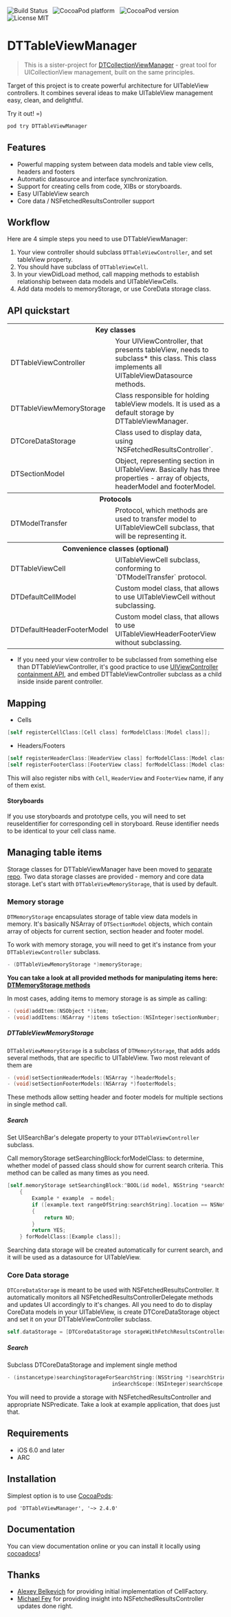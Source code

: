 ![Build Status](https://travis-ci.org/DenHeadless/DTTableViewManager.png?branch=master) &nbsp;
![CocoaPod platform](https://cocoapod-badges.herokuapp.com/p/DTTableViewManager/badge.png) &nbsp; 
![CocoaPod version](https://cocoapod-badges.herokuapp.com/v/DTTableViewManager/badge.png) &nbsp; 
![License MIT](https://go-shields.herokuapp.com/license-MIT-blue.png)

DTTableViewManager
================
> This is a sister-project for [DTCollectionViewManager](https://github.com/DenHeadless/DTCollectionViewManager) - great tool for UICollectionView management, built on the same principles.

Target of this project is to create powerful architecture for UITableView сontrollers. It combines several ideas to make UITableView management easy, clean, and delightful. 

Try it out! =)

```bash
pod try DTTableViewManager
```

## Features

* Powerful mapping system between data models and table view cells, headers and footers
* Automatic datasource and interface synchronization.
* Support for creating cells from code, XIBs or storyboards.
* Easy UITableView search 
* Core data / NSFetchedResultsController support

## Workflow

Here are 4 simple steps you need to use DTTableViewManager:

1. Your view controller should subclass `DTTableViewController`, and set tableView property.
2. You should have subclass of `DTTableViewCell`.
3. In your viewDidLoad method, call mapping methods to establish relationship between data models and UITableViewCells.
4. Add data models to memoryStorage, or use CoreData storage class.

## API quickstart

<table>
<tr><th colspan=2 style="text-align:center;">Key classes</th></tr>
	<tr>
	<td> DTTableViewController </td>
	<td>Your UIViewController, that presents tableView, needs to subclass* this class. This class implements all UITableViewDatasource methods.</td>
	</tr>
	<tr>
	<td>DTTableViewMemoryStorage</td>
	<td>Class responsible for holding tableView models. It is used as a default storage by DTTableViewManager.</td>
	</tr>
	<tr>
	<td>DTCoreDataStorage</td>
	<td>Class used to display data, using `NSFetchedResultsController`.</td>
	</tr>
	<tr>
	<td>DTSectionModel</td>
	<td> Object, representing section in UITableView. Basically has three properties - array of objects, headerModel and footerModel.</td>
	</tr>
<tr><th colspan=2 style="text-align:center;">Protocols</th></tr>
	<tr>
	<td>DTModelTransfer</td>
	<td> Protocol, which methods are used to transfer model to UITableViewCell subclass, that will be representing it.</td>
	</tr>
<tr><th colspan=2 style="text-align:center;">Convenience classes (optional)</th></tr>
	<tr>
	<td>DTTableViewCell</td>
	<td> UITableViewCell subclass, conforming to `DTModelTransfer` protocol. </td>
	</tr>
	<tr>
	<td>DTDefaultCellModel</td>
	<td>Custom model class, that allows to use UITableViewCell without subclassing.</td>
	</tr>
	<tr>
	<td>DTDefaultHeaderFooterModel</td>
	<td>Custom model class, that allows to use UITableViewHeaderFooterView without subclassing.</td>
	</tr>
</table>

* If you need your view controller to be subclassed from something else than DTTableViewController, it's good practice to use [UIViewController containment API](http://www.objc.io/issue-1/containment-view-controller.html), and embed DTTableViewController subclass as a child inside inside parent controller.

## Mapping

* Cells
```objective-c
[self registerCellClass:[Cell class] forModelClass:[Model class]];
```

* Headers/Footers
```objective-c
[self registerHeaderClass:[HeaderView class] forModelClass:[Model class]];
[self registerFooterClass:[FooterView class] forModelClass:[Model class]];
```

This will also register nibs with `Cell`, `HeaderView` and `FooterView` name, if any of them exist. 

#### Storyboards

If you use storyboards and prototype cells, you will need to set reuseIdentifier for corresponding cell in storyboard. Reuse identifier needs to be identical to your cell class name. 

## Managing table items

Storage classes for DTTableViewManager have been moved to [separate repo](https://github.com/DenHeadless/DTModelStorage). Two data storage classes are provided - memory and core data storage. Let's start with `DTTableViewMemoryStorage`, that is used by default.

### Memory storage

`DTMemoryStorage` encapsulates storage of table view data models in memory. It's basically NSArray of `DTSectionModel` objects, which contain array of objects for current section, section header and footer model.

To work with memory storage, you will need to get it's instance from your `DTTableViewController` subclass.

```objective-c
- (DTTableViewMemoryStorage *)memoryStorage;
```

**You can take a look at all provided methods for manipulating items here: [DTMemoryStorage methods](https://github.com/DenHeadless/DTModelStorage/blob/master/README.md#adding-items)**

In most cases, adding items to memory storage is as simple as calling:

```objective-c
- (void)addItem:(NSObject *)item;
- (void)addItems:(NSArray *)items toSection:(NSInteger)sectionNumber;
```

##### DTTableViewMemoryStorage

`DTTableViewMemoryStorage` is a subclass of `DTMemoryStorage`, that adds adds several methods, that are specific to UITableView. Two most relevant of them are 

```objective-c
- (void)setSectionHeaderModels:(NSArray *)headerModels;
- (void)setSectionFooterModels:(NSArray *)footerModels;
```
These methods allow setting header and footer models for multiple sections in single method call.

##### Search
	
Set UISearchBar's delegate property to your `DTTableViewController` subclass. 	

Call memoryStorage setSearchingBlock:forModelClass: to determine, whether model of passed class should show for current search criteria. This method can be called as many times as you need.
```objective-c
[self.memoryStorage setSearchingBlock:^BOOL(id model, NSString *searchString, NSInteger searchScope, DTSectionModel *section) 
	{
        Example * example  = model;
        if ([example.text rangeOfString:searchString].location == NSNotFound)
        {
            return NO;
        }
        return YES;
    } forModelClass:[Example class]];
```

Searching data storage will be created automatically for current search, and it will be used as a datasource for UITableView.
	
### Core Data storage

`DTCoreDataStorage` is meant to be used with NSFetchedResultsController. It automatically monitors all NSFetchedResultsControllerDelegate methods and updates UI accordingly to it's changes. All you need to do to display CoreData models in your UITableView, is create DTCoreDataStorage object and set it on your DTTableViewController subclass.

```objective-c
self.dataStorage = [DTCoreDataStorage storageWithFetchResultsController:controller];
```	

##### Search

Subclass DTCoreDataStorage and implement single method 
```objective-c
- (instancetype)searchingStorageForSearchString:(NSString *)searchString
                                  inSearchScope:(NSInteger)searchScope;
```	

You will need to provide a storage with NSFetchedResultsController and appropriate NSPredicate. Take a look at example application, that does just that.

## Requirements

* iOS 6.0 and later
* ARC
        
## Installation

Simplest option is to use [CocoaPods](http://www.cocoapods.org):

	pod 'DTTableViewManager', '~> 2.4.0'

## Documentation

You can view documentation online or you can install it locally using [cocoadocs](http://cocoadocs.org/docsets/DTTableViewManager)!

## Thanks

* [Alexey Belkevich](https://github.com/belkevich) for providing initial implementation of CellFactory.
* [Michael Fey](https://github.com/MrRooni) for providing insight into NSFetchedResultsController updates done right. 

